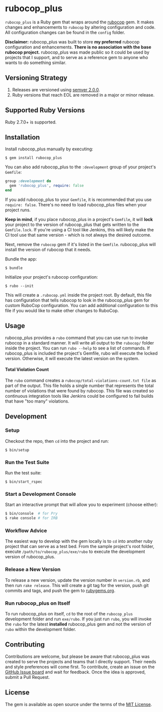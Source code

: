 # rubocop_plus

`rubocop_plus` is a Ruby gem that wraps around the [rubocop](https://github.com/bbatsov/rubocop) gem. It makes changes and enhancements to `rubocop` by altering configuration and code. All configuration changes can be found in the `config` folder.

**Disclaimer:** rubocop_plus was built to store **my preferred** rubocop configuration and enhancements. **There is no association with the base rubocop project.** rubocop_plus was made public so it could be used by projects that I support, and to serve as a reference gem to anyone who wants to do something similar.

## Versioning Strategy

1. Releases are versioned using [semver 2.0.0](https://semver.org/spec/v2.0.0.html).
1. Ruby versions that reach EOL are removed in a major or minor release.

## Supported Ruby Versions

Ruby 2.7.0+ is supported.

## Installation

Install rubocop_plus manually by executing:

    $ gem install rubocop_plus

You can also add rubocop_plus to the `:development` group of your project's `Gemfile`:

```ruby
group :development do
  gem 'rubocop_plus', require: false
end
```

If you add rubocop_plus to your `Gemfile`, it is recommended that you use `require: false`. There's no need to load rubocop_plus files when your project runs.

**Keep in mind**, if you place rubocop_plus in a project's `Gemfile`, it will **lock** your project to the version of rubocop_plus that gets written to the `Gemfile.lock`. If you're using a CI tool like Jenkins, this will likely make the CI tool use that same version - which is not always the desired outcome.

Next, remove the `rubocop` gem if it's listed in the `Gemfile`. rubocop_plus will install the version of rubocop that it needs.

Bundle the app:

    $ bundle

Initialize your project's rubocop configuration:

    $ rubo --init

This will create a `.rubocop.yml` inside the project root. By default, this file has configuration that tells rubocop to look in the rubocop_plus gem for custom RuboCop configuration. You can add additional configuration to this file if you would like to make other changes to RuboCop.

## Usage

rubocop_plus provides a `rubo` command that you can use run to invoke rubocop in a standard manner. It will write all output to the `rubocop/` folder inside the project. You can run `rubo --help` to see a list of commands. If rubocop_plus is included the project's Gemfile, rubo will execute the locked version. Otherwise, it will execute the latest version on the system.

#### Total Violation Count

The `rubo` command creates a `rubocop/total-violations-count.txt file` as part of the output. This file holds a single number that represents the total number of violations that were found by rubocop. This file was created so continuous integration tools like Jenkins could be configured to fail builds that have "too many" violations.

## Development

### Setup

Checkout the repo, then `cd` into the project and run:

    $ bin/setup

### Run the Test Suite

Run the test suite:

    $ bin/start_rspec

### Start a Development Console

Start an interactive prompt that will allow you to experiment (choose either):

```bash
$ bin/console  # for Pry
$ rake console # for IRB
```

### Workflow Advice

The easiest way to develop with the gem locally is to `cd` into another ruby project that can serve as a test bed. From the sample project's root folder, execute `/path/to/rubocop_plus/exe/rubo` to execute the development version of rubocop_plus.

### Release a New Version

To release a new version, update the version number in `version.rb`, and then run `rake release`. This will create a git tag for the version, push git commits and tags, and push the gem to [rubygems.org](https://rubygems.org).

### Run rubocop_plus on Itself

To run rubocop_plus on itself, `cd` to the root of the `rubocop_plus` development folder and run `exe/rubo`. If you just run `rubo`, you will invoke the `rubo` for the latest **installed** rubocop_plus gem and not the version of `rubo` within the development folder.

## Contributing

Contributions are welcome, but please be aware that rubocop_plus was created to serve the projects and teams that I directly support. Their needs and style preferences will come first. To contribute, create an issue on the [GitHub Issue board](https://github.com/roberts1000/rubocop_plus/issues) and wait for feedback. Once the idea is approved, submit a Pull Request.

## License

The gem is available as open source under the terms of the [MIT License](https://opensource.org/licenses/MIT).
